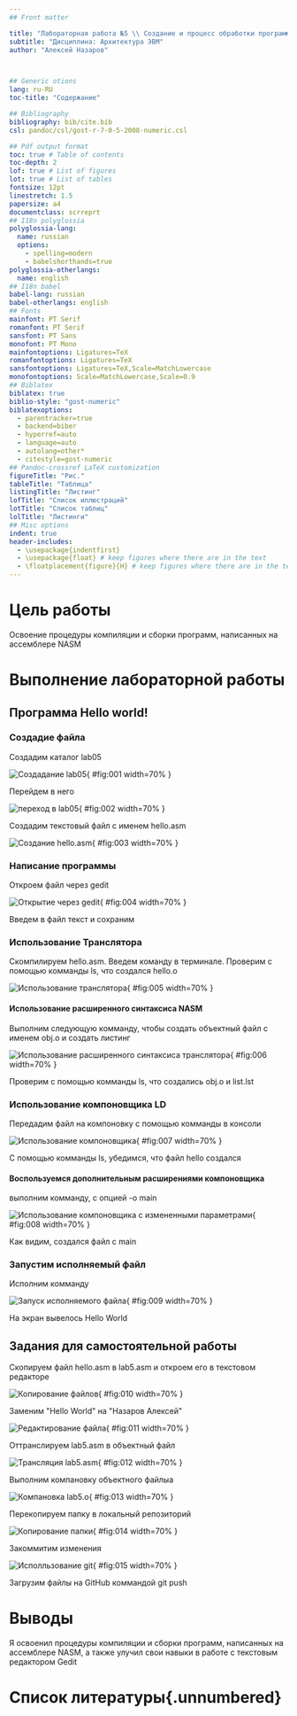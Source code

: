```yaml
---
## Front matter

title: "Лабораторная работа №5 \\ Создание и процесс обработки программ на языке ассемблера NASM"
subtitle: "Дисциплина: Архитектура ЭВМ"
author: "Алексей Назаров"



## Generic otions
lang: ru-RU
toc-title: "Содержание"

## Bibliography
bibliography: bib/cite.bib
csl: pandoc/csl/gost-r-7-0-5-2008-numeric.csl

## Pdf output format
toc: true # Table of contents
toc-depth: 2
lof: true # List of figures
lot: true # List of tables
fontsize: 12pt
linestretch: 1.5
papersize: a4
documentclass: scrreprt
## I18n polyglossia
polyglossia-lang:
  name: russian
  options:
	- spelling=modern
	- babelshorthands=true
polyglossia-otherlangs:
  name: english
## I18n babel
babel-lang: russian
babel-otherlangs: english
## Fonts
mainfont: PT Serif
romanfont: PT Serif
sansfont: PT Sans
monofont: PT Mono
mainfontoptions: Ligatures=TeX
romanfontoptions: Ligatures=TeX
sansfontoptions: Ligatures=TeX,Scale=MatchLowercase
monofontoptions: Scale=MatchLowercase,Scale=0.9
## Biblatex
biblatex: true
biblio-style: "gost-numeric"
biblatexoptions:
  - parentracker=true
  - backend=biber
  - hyperref=auto
  - language=auto
  - autolang=other*
  - citestyle=gost-numeric
## Pandoc-crossref LaTeX customization
figureTitle: "Рис."
tableTitle: "Таблица"
listingTitle: "Листинг"
lofTitle: "Список иллюстраций"
lotTitle: "Список таблиц"
lolTitle: "Листинги"
## Misc options
indent: true
header-includes:
  - \usepackage{indentfirst}
  - \usepackage{float} # keep figures where there are in the text
  - \floatplacement{figure}{H} # keep figures where there are in the text
---
```


# Цель работы

Освоение процедуры компиляции и сборки программ, написанных на ассемблере NASM

# Выполнение лабораторной работы
## Программа Hello world!

### Создадие файла
Создадим каталог lab05  

![Создадание  lab05](image/1.png){ #fig:001 width=70% }

Перейдем в него

![переход в lab05](image/2.png){ #fig:002 width=70% }

Создадим текстовый файл с именем hello.asm

![Создание hello.asm](image/3.png){ #fig:003 width=70% }

### Написание программы

Откроем файл через gedit

![Открытие через gedit](image/4.png){ #fig:004 width=70% }

Введем в файл текст и сохраним

### Использование Транслятора

Скомпилируем hello.asm. Введем команду в терминале.
Проверим с помощью комманды ls, что создался hello.o

![Использование транслятора](image/5.png){ #fig:005 width=70% }

#### Использование расширенного синтаксиса NASM

Выполним следующую комманду, чтобы создать объектный файл с именем obj.o и создать листинг

![Использование расширенного синтаксиса транслятора](image/6.png){ #fig:006 width=70% }

Проверим с помощью комманды ls, что создались obj.o и list.lst

### Использование компоновщика LD

Передадим файл на компоновку с помощью комманды в консоли

![Использование компоновщика](image/7.png){ #fig:007 width=70% }

С помощью комманды ls, убедимся, что файл hello создался

#### Воспользуемся дополнительным расширениями компоновщика

выполним комманду, с опцией -o main

![Использование компоновщика с измененными параметрами](image/8.png){ #fig:008 width=70% }

Как видим, создался файл с main 

### Запустим исполняемый файл

Исполним комманду

![Запуск исполняемого файла](image/9.png){ #fig:009 width=70% }

На экран вывелось  Hello World


## Задания для самостоятельной работы

Скопируем файл hello.asm в lab5.asm и откроем его в текстовом редакторе

![Копирование файлов](image/10.png){ #fig:010 width=70% }

Заменим "Hello World" на "Назаров Алексей"

![Редактирование файла](image/11.png){ #fig:011 width=70% }

Оттранслируем lab5.asm в объектный файл

![Трансляция lab5.asm](image/12.png){ #fig:012 width=70% }

Выполним компановку объектного файлыа

![Компановка lab5.o](image/13.png){ #fig:013 width=70% }

Перекопируем папку в локальный репозиторий

![Копирование папки](image/14.png){ #fig:014 width=70% }

Закоммитим изменения 

![Исполльзование git](image/15.png){ #fig:015 width=70% }


Загрузим файлы на GitHub коммандой git push


# Выводы

Я освоенил процедуры компиляции и сборки программ, написанных на ассемблере NASM, а также улучил свои навыки в работе с текстовым редактором Gedit

# Список литературы{.unnumbered}

